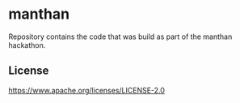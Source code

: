 # manthan

Repository contains the code that was build as part of the  manthan hackathon.

## License
https://www.apache.org/licenses/LICENSE-2.0

